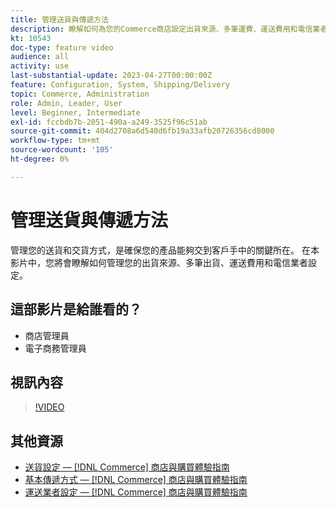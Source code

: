 ```yaml
---
title: 管理送貨與傳遞方法
description: 瞭解如何為您的Commerce商店設定出貨來源、多筆運費、運送費用和電信業者設定。
kt: 10543
doc-type: feature video
audience: all
activity: use
last-substantial-update: 2023-04-27T00:00:00Z
feature: Configuration, System, Shipping/Delivery
topic: Commerce, Administration
role: Admin, Leader, User
level: Beginner, Intermediate
exl-id: fccbdb7b-2051-490a-a249-3525f96c51ab
source-git-commit: 404d2708a6d540d6fb19a33afb20726356cd8000
workflow-type: tm+mt
source-wordcount: '105'
ht-degree: 0%

---
```


# 管理送貨與傳遞方法

管理您的送貨和交貨方式，是確保您的產品能夠交到客戶手中的關鍵所在。 在本影片中，您將會瞭解如何管理您的出貨來源、多筆出貨、運送費用和電信業者設定。

## 這部影片是給誰看的？

- 商店管理員
- 電子商務管理員

## 視訊內容

>[!VIDEO](https://video.tv.adobe.com/v/343658?quality=12&learn=on)

## 其他資源

- [送貨設定 —  [!DNL Commerce] 商店與購買體驗指南](https://experienceleague.adobe.com/docs/commerce-admin/stores-sales/delivery/shipping-settings.html)
- [基本傳遞方式 —  [!DNL Commerce] 商店與購買體驗指南](https://experienceleague.adobe.com/docs/commerce-admin/stores-sales/delivery/delivery.html#basic-delivery-methods)
- [運送業者設定 —  [!DNL Commerce] 商店與購買體驗指南](https://experienceleague.adobe.com/docs/commerce-admin/stores-sales/delivery/shipping-carriers/carriers.html)
